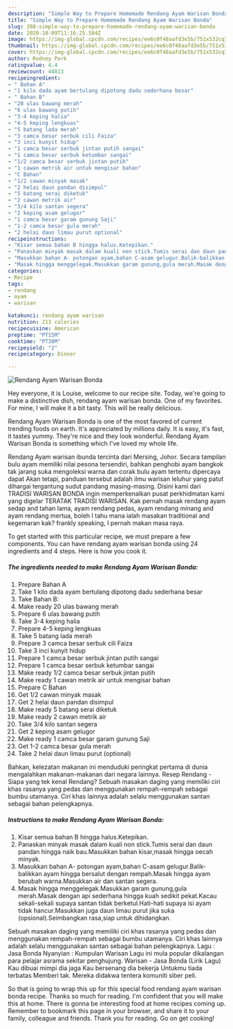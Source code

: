 ```yaml
---
description: "Simple Way to Prepare Homemade Rendang Ayam Warisan Bonda"
title: "Simple Way to Prepare Homemade Rendang Ayam Warisan Bonda"
slug: 388-simple-way-to-prepare-homemade-rendang-ayam-warisan-bonda
date: 2020-10-09T11:16:25.584Z
image: https://img-global.cpcdn.com/recipes/ee6c0f48aafd3e5b/751x532cq70/rendang-ayam-warisan-bonda-resipi-foto-utama.jpg
thumbnail: https://img-global.cpcdn.com/recipes/ee6c0f48aafd3e5b/751x532cq70/rendang-ayam-warisan-bonda-resipi-foto-utama.jpg
cover: https://img-global.cpcdn.com/recipes/ee6c0f48aafd3e5b/751x532cq70/rendang-ayam-warisan-bonda-resipi-foto-utama.jpg
author: Rodney Park
ratingvalue: 4.4
reviewcount: 44813
recipeingredient:
- " Bahan A"
- "1 kilo dada ayam bertulang dipotong dadu sederhana besar"
- " Bahan B"
- "20 ulas bawang merah"
- "6 ulas bawang putih"
- "3-4 keping halia"
- "4-5 keping lengkuas"
- "5 batang lada merah"
- "3 camca besar serbuk cili Faiza"
- "3 inci kunyit hidup"
- "1 camca besar serbuk jintan putih sangai"
- "1 camca besar serbuk ketumbar sangai"
- "1/2 camca besar serbuk jintan putih"
- "1 cawan metrik air untuk mengisar bahan"
- "C Bahan"
- "1/2 cawan minyak masak"
- "2 helai daun pandan disimpul"
- "5 batang serai diketuk"
- "2 cawan metrik air"
- "3/4 kilo santan segera"
- "2 keping asam gelugor"
- "1 camca besar garam gunung Saji"
- "1-2 camca besar gula merah"
- "2 helai daun limau purut optional"
recipeinstructions:
- "Kisar semua bahan B hingga halus.Ketepikan."
- "Panaskan minyak masak dalam kuali non stick.Tumis serai dan daun pandan hingga naik bau.Masukkan bahan kisar,masak hingga oecah minyak."
- "Masukkan bahan A- potongan ayam,bahan C-asam gelugur.Balik-balikkan ayam hingga bersalut dengan rempah.Masak hingga ayam berubah warna.Masukkan air dan santan segera."
- "Masak hingga menggelegak.Masukkan garam gunung,gula merah.Masak dengan api sederhana hingga kuah sedikit pekat.Kacau sekali-sekali supaya santan tidak berketul.Hati-hati supaya isi ayam tidak hancur.Masukkan juga daun limau purut jika suka (opsional).Seimbangkan rasa,siap untuk dihidangkan."
categories:
- Recipe
tags:
- rendang
- ayam
- warisan

katakunci: rendang ayam warisan 
nutrition: 213 calories
recipecuisine: American
preptime: "PT15M"
cooktime: "PT38M"
recipeyield: "2"
recipecategory: Dinner

---
```



![Rendang Ayam Warisan Bonda](https://img-global.cpcdn.com/recipes/ee6c0f48aafd3e5b/751x532cq70/rendang-ayam-warisan-bonda-resipi-foto-utama.jpg)

Hey everyone, it is Louise, welcome to our recipe site. Today, we're going to make a distinctive dish, rendang ayam warisan bonda. One of my favorites. For mine, I will make it a bit tasty. This will be really delicious.

Rendang Ayam Warisan Bonda is one of the most favored of current trending foods on earth. It's appreciated by millions daily. It is easy, it's fast, it tastes yummy. They're nice and they look wonderful. Rendang Ayam Warisan Bonda is something which I've loved my whole life.

Rendang Ayam warisan ibunda tercinta dari Mersing, Johor. Secara tampilan bulu ayam memiliki nilai pesona tersendiri, bahkan penghobi ayam bangkok tak jarang suka mengoleksi warna dan corak bulu ayam tertentu dipercaya dapat Akan tetapi, panduan tersebut adalah ilmu warisan leluhur yang patut dihargai tergantung sudut pandang masing-masing. Disini kami dari TRADISI WARISAN BONDA ingin memperkenalkan pusat perkhidmatan kami yang digelar TERATAK TRADISI WARISAN. Kak pernah masak rendang ayam sedap and tahan lama, ayam rendang pedas, ayam rendang minang and ayam rendang mertua, boleh I tahu mana ialah masakan traditional and kegemaran kak? frankly speaking, I pernah makan masa raya.


To get started with this particular recipe, we must prepare a few components. You can have rendang ayam warisan bonda using 24 ingredients and 4 steps. Here is how you cook it.

<!--inarticleads1-->

##### The ingredients needed to make Rendang Ayam Warisan Bonda:

1. Prepare  Bahan A
1. Take 1 kilo dada ayam bertulang dipotong dadu sederhana besar
1. Take  Bahan B:
1. Make ready 20 ulas bawang merah
1. Prepare 6 ulas bawang putih
1. Take 3-4 keping halia
1. Prepare 4-5 keping lengkuas
1. Take 5 batang lada merah
1. Prepare 3 camca besar serbuk cili Faiza
1. Take 3 inci kunyit hidup
1. Prepare 1 camca besar serbuk jintan putih sangai
1. Prepare 1 camca besar serbuk ketumbar sangai
1. Make ready 1/2 camca besar serbuk jintan putih
1. Make ready 1 cawan metrik air untuk mengisar bahan
1. Prepare C Bahan
1. Get 1/2 cawan minyak masak
1. Get 2 helai daun pandan disimpul
1. Make ready 5 batang serai diketuk
1. Make ready 2 cawan metrik air
1. Take 3/4 kilo santan segera
1. Get 2 keping asam gelugor
1. Make ready 1 camca besar garam gunung Saji
1. Get 1-2 camca besar gula merah
1. Take 2 helai daun limau purut (optional)


Bahkan, kelezatan makanan ini menduduki peringkat pertama di dunia mengalahkan makanan-makanan dari negara lainnya. Resep Rendang - Siapa yang tek kenal Rendang? Sebuah masakan daging yang memiliki ciri khas rasanya yang pedas dan menggunakan rempah-rempah sebagai bumbu utamanya. Ciri khas lainnya adalah selalu menggunakan santan sebagai bahan pelengkapnya. 

<!--inarticleads2-->

##### Instructions to make Rendang Ayam Warisan Bonda:

1. Kisar semua bahan B hingga halus.Ketepikan.
1. Panaskan minyak masak dalam kuali non stick.Tumis serai dan daun pandan hingga naik bau.Masukkan bahan kisar,masak hingga oecah minyak.
1. Masukkan bahan A- potongan ayam,bahan C-asam gelugur.Balik-balikkan ayam hingga bersalut dengan rempah.Masak hingga ayam berubah warna.Masukkan air dan santan segera.
1. Masak hingga menggelegak.Masukkan garam gunung,gula merah.Masak dengan api sederhana hingga kuah sedikit pekat.Kacau sekali-sekali supaya santan tidak berketul.Hati-hati supaya isi ayam tidak hancur.Masukkan juga daun limau purut jika suka (opsional).Seimbangkan rasa,siap untuk dihidangkan.


Sebuah masakan daging yang memiliki ciri khas rasanya yang pedas dan menggunakan rempah-rempah sebagai bumbu utamanya. Ciri khas lainnya adalah selalu menggunakan santan sebagai bahan pelengkapnya. Lagu : Jasa Bonda Nyanyian : Kumpulan Warisan Lagu ini mula popular dikalangan para pelajar asrama sekitar penghujung. Warisan - Jasa Bonda (Lirik Lagu) Kau dibuai mimpi dia jaga Kau bersenang dia bekerja Untukmu tiada terbatas Memberi tak. Mereka didakwa tentera komuniti siber peli. 

So that is going to wrap this up for this special food rendang ayam warisan bonda recipe. Thanks so much for reading. I'm confident that you will make this at home. There is gonna be interesting food at home recipes coming up. Remember to bookmark this page in your browser, and share it to your family, colleague and friends. Thank you for reading. Go on get cooking!
